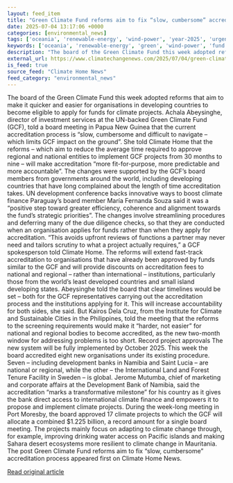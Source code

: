 ```yaml
---
layout: feed_item
title: "Green Climate Fund reforms aim to fix “slow, cumbersome” accreditation process"
date: 2025-07-04 13:17:06 +0000
categories: [environmental_news]
tags: ['oceania', 'renewable-energy', 'wind-power', 'year-2025', 'urgent', 'pacific-region']
keywords: ['oceania', 'renewable-energy', 'green', 'wind-power', 'fund', 'year-2025', 'climate', 'urgent']
description: "The board of the Green Climate Fund this week adopted reforms that aim to make it quicker and easier for organisations in developing countries to become elig..."
external_url: https://www.climatechangenews.com/2025/07/04/green-climate-fund-reforms-aim-to-fix-slow-cumbersome-accreditation-process/
is_feed: true
source_feed: "Climate Home News"
feed_category: "environmental_news"
---
```


The board of the Green Climate Fund this week adopted reforms that aim to make it quicker and easier for organisations in developing countries to become eligible to apply for funds for climate projects. Achala Abeysinghe, director of investment services at the UN-backed Green Climate Fund (GCF), told a board meeting in Papua New Guinea that the current accreditation process is &#8220;slow, cumbersome and difficult to navigate &#8211; which limits GCF impact on the ground&#8221;. She told Climate Home that the reforms &#8211; which aim to reduce the average time required to approve regional and national entities to implement GCF projects from 30 months to nine &#8211; will make accreditation &#8220;more fit-for-purpose, more predictable and more accountable&#8221;. The changes were supported by the GCF&#8217;s board members from governments around the world, including developing countries that have long complained about the length of time accreditation takes. UN development conference backs innovative ways to boost climate finance Paraguay&#8217;s board member María Fernanda Souza said it was a &#8220;positive step toward greater efficiency, coherence and alignment towards the fund&#8217;s strategic priorities&#8221;. The changes involve streamlining procedures and deferring many of the due diligence checks, so that they are conducted when an organisation applies for funds rather than when they apply for accreditation. &#8220;This avoids upfront reviews of functions a partner may never need and tailors scrutiny to what a project actually&nbsp;requires,&#8221; a GCF spokesperson told Climate Home. The reforms will extend fast-track accreditation to organisations that have already been approved by funds similar to the GCF and will provide discounts on accreditation fees to national and regional &#8211; rather than international &#8211; institutions, particularly those from the world&#8217;s least developed countries and small island developing states. Abeysinghe told the board that clear timelines would be set &#8211; both for the GCF representatives carrying out the accreditation process and the institutions applying for it. This will increase accountability for both sides, she said. But Kairos Dela Cruz, from the Institute for Climate and Sustainable Cities in the Philippines, told the meeting that the reforms to the screening requirements would make it &#8220;harder, not easier&#8221; for national and regional bodies to become accredited, as the new two-month window for addressing problems is too short. Record project approvals The new system will be fully implemented by October 2025. This week the board accredited eight new organisations under its existing procedure. Seven &#8211; including development banks in Namibia and Saint Lucia &#8211; are national or regional, while the other &#8211; the International Land and Forest Tenure Facility in Sweden &#8211; is global. Jerome Mutumba, chief of marketing and corporate affairs at the Development Bank of Namibia, said the accreditation &#8220;marks a transformative milestone&#8221; for his country as it gives the bank direct access to international climate finance and empowers it to propose and implement climate projects. During the week-long meeting in Port Moresby, the board approved 17 climate projects to which the GCF will allocate a combined $1.225 billion, a record amount for a single board meeting. The projects mainly focus on adapting to climate change through, for example, improving drinking water access on Pacific islands and making Sahara desert ecosystems more resilient to climate change in Mauritania. The post Green Climate Fund reforms aim to fix &#8220;slow, cumbersome&#8221; accreditation process appeared first on Climate Home News.

[Read original article](https://www.climatechangenews.com/2025/07/04/green-climate-fund-reforms-aim-to-fix-slow-cumbersome-accreditation-process/)
